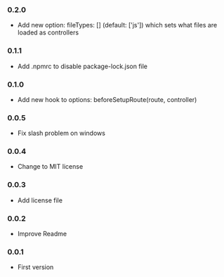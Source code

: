 ### 0.2.0
- Add new option: fileTypes: [] (default: ['js']) which sets what files are loaded as controllers

### 0.1.1
- Add .npmrc to disable package-lock.json file

### 0.1.0
- Add new hook to options: beforeSetupRoute(route, controller)

### 0.0.5
- Fix slash problem on windows

### 0.0.4
- Change to MIT license

### 0.0.3
- Add license file

### 0.0.2
- Improve Readme

### 0.0.1
- First version